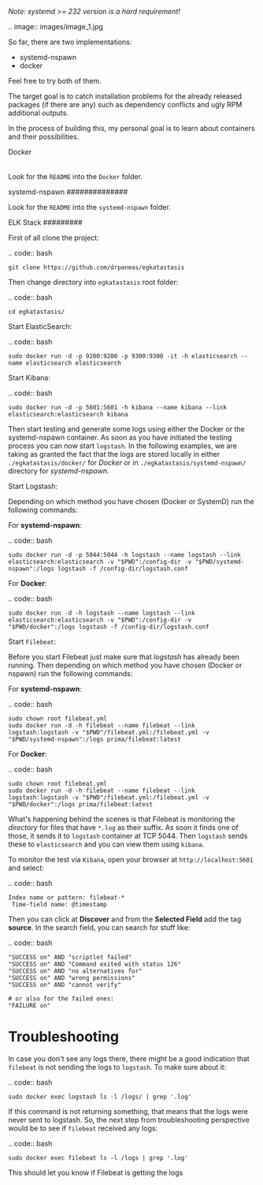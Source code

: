 
*Note: systemd >= 232 version is a hard requirement!*



.. image:: images/image_1.jpg

So far, there are two implementations:

* systemd-nspawn
* docker

Feel free to try both of them.

The target goal is to catch installation problems for the already released packages
(if there are any) such as dependency conflicts and ugly RPM additional outputs.

In the process of building this, my personal goal is to learn about containers
and their possibilities.

Docker
######

Look for the `README` into the `Docker` folder.


systemd-nspawn
##############

Look for the `README` into the `systemd-nspawn` folder.


ELK Stack
#########

First of all clone the project:

.. code:: bash

    git clone https://github.com/drpaneas/egkatastasis

Then change directory into `egkatastasis` root folder:

.. code:: bash

    cd egkatastasis/
   

Start ElasticSearch:

.. code:: bash

    sudo docker run -d -p 9200:9200 -p 9300:9300 -it -h elasticsearch --name elasticsearch elasticsearch

Start Kibana:

.. code:: bash

    sudo docker run -d -p 5601:5601 -h kibana --name kibana --link elasticsearch:elasticsearch kibana

Then start testing and generate some logs using either the Docker or the
systemd-nspawn container. As soon as you have initiated the testing process
you can now start `logstash`. In the following examples, we are taking as
granted the fact that the logs are stored locally in either `./egkatastasis/docker/` for *Docker*
or in `./egkatastasis/systemd-nspawn/` directory for *systemd-nspawn*.

Start Logstash:

Depending on which method you have chosen (Docker or SystemD) run the following commands:

For **systemd-nspawn**:

.. code:: bash

    sudo docker run -d -p 5044:5044 -h logstash --name logstash --link elasticsearch:elasticsearch -v "$PWD":/config-dir -v "$PWD/systemd-nspawn":/logs logstash -f /config-dir/logstash.conf
    
For **Docker**:

.. code:: bash

    sudo docker run -d -h logstash --name logstash --link elasticsearch:elasticsearch -v "$PWD":/config-dir -v "$PWD/docker":/logs logstash -f /config-dir/logstash.conf

Start `Filebeat`:

Before you start Filebeat just make sure that *logstash* has already been running. Then depending on which method you have chosen (Docker or nspawn) run the following commands:

For **systemd-nspawn**:

.. code:: bash

    sudo chown root filebeat.yml
    sudo docker run -d -h filebeat --name filebeat --link logstash:logstash -v "$PWD"/filebeat.yml:/filebeat.yml -v "$PWD/systemd-nspawn":/logs prima/filebeat:latest

For **Docker**:

.. code:: bash

    sudo chown root filebeat.yml
    sudo docker run -d -h filebeat --name filebeat --link logstash:logstash -v "$PWD"/filebeat.yml:/filebeat.yml -v "$PWD/docker":/logs prima/filebeat:latest

What's happening behind the scenes is that Filebeat is monitoring the *directory* for files that have `*.log`
as their suffix. As soon it finds one of those, it sends it to `logstash` container at TCP 5044. Then
`logstash` sends these to `elasticsearch` and you can view them using `kibana`.

To monitor the test via `Kibana`, open your browser at `http://localhost:5601` and select:

.. code:: bash

    Index name or pattern: filebeat-*
     Time-field name: @timestamp

Then you can click at **Discover** and from the **Selected Field** add the tag **source**.
In the search field, you can search for stuff like:

.. code:: bash

    "SUCCESS on" AND "scriptlet failed"
    "SUCCESS on" AND "Command exited with status 126"
    "SUCCESS on" AND "no alternatives for"
    "SUCCESS on" AND "wrong permissions"
    "SUCCESS on" AND "cannot verify"
    
    # or also for the failed ones:
    "FAILURE on"

Troubleshooting
===============

In case you don't see any logs there, there might be a good indication that `filebeat` is not sending the
logs to `logstash`. To make sure about it:

.. code:: bash

    sudo docker exec logstash ls -l /logs/ | grep '.log'
    
If this command is not returning something, that means that the logs were never sent to logstash. So, the
next step from troubleshooting perspective would be to see if `filebeat` received any logs:

.. code:: bash

    sudo docker exec filebeat ls -l /logs | grep '.log'

This should let you know if Filebeat is getting the logs
